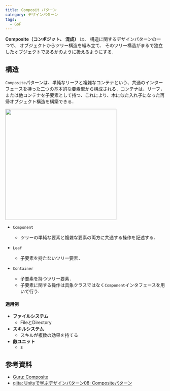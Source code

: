 ```yaml
---
title: Composit パターン
category: デザインパターン
tags:
  - GoF
---
```


**Composite（コンポジット、 混成）** は、 構造に関するデザインパターンの一つで、 オブジェクトからツリー構造を組み立て、 そのツリー構造がまるで独立したオブジェクトであるかのように扱えるようにする．

## 構造

`Composite`パターンは、単純なリーフと複雑なコンテナという、共通のインターフェースを持った二つの基本的な要素型から構成される．コンテナは、リーフ，または他コンテナを子要素として持つ．これにより、木に似た入れ子になった再帰オブジェクト構造を構築できる．

<img src="https://refactoring.guru/images/patterns/diagrams/composite/structure-ja-indexed-2x.png" width=350>

- `Component`
  - ツリーの単純な要素と複雑な要素の両方に共通する操作を記述する．

- `Leaf`
  - 子要素を持たないツリー要素．

- `Container`
  - 子要素を持つツリー要素．
  - 子要素に関する操作は具象クラスではなく`Component`インタフェースを用いて行う．


#### 適用例

- **ファイルシステム**
  - FileとDirectory
- **スキルシステム**
  - スキルが複数の効果を持てる
- **敵ユニット**
  - s

## 参考資料
- [Guru: Composite](https://refactoring.guru/ja/design-patterns/composite)
- [qiita: Unityで学ぶデザインパターン08: Compositeパターン](https://qiita.com/Cova8bitdot/items/1c57d856027a33e99eb0)